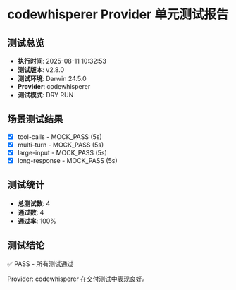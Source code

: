 # codewhisperer Provider 单元测试报告

## 测试总览
- **执行时间**: 2025-08-11 10:32:53
- **测试版本**: v2.8.0
- **测试环境**: Darwin 24.5.0
- **Provider**: codewhisperer
- **测试模式**: DRY RUN

## 场景测试结果
- [x] tool-calls - MOCK_PASS (5s)
- [x] multi-turn - MOCK_PASS (5s)
- [x] large-input - MOCK_PASS (5s)
- [x] long-response - MOCK_PASS (5s)

## 测试统计
- **总测试数**: 4
- **通过数**: 4  
- **通过率**: 100%

## 测试结论
✅ PASS - 所有测试通过

Provider: codewhisperer 在交付测试中表现良好。
